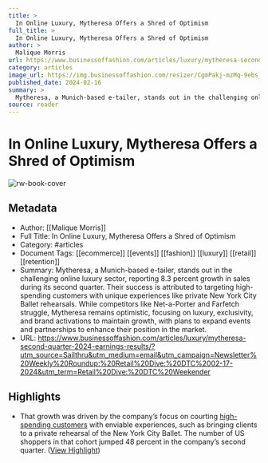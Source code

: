 ```yaml
---
title: >
  In Online Luxury, Mytheresa Offers a Shred of Optimism
full_title: >
  In Online Luxury, Mytheresa Offers a Shred of Optimism
author: >
  Malique Morris
url: https://www.businessoffashion.com/articles/luxury/mytheresa-second-quarter-2024-earnings-results/?utm_source=Sailthru&utm_medium=email&utm_campaign=Newsletter%20Weekly%20Roundup:%20Retail%20Dive:%20DTC%2002-17-2024&utm_term=Retail%20Dive:%20DTC%20Weekender
category: articles
image_url: https://img.businessoffashion.com/resizer/CgmPakj-mzMq-9ebs_yheUuusf0=/1200x630/filters:format(jpg):quality(70):focal(712x588:722x598)/cloudfront-eu-central-1.images.arcpublishing.com/businessoffashion/FQ2WAJRRYJEM5CUPFJV7ERHXRA.jpg
published_date: 2024-02-16
summary: >
  Mytheresa, a Munich-based e-tailer, stands out in the challenging online luxury sector, reporting 8.3 percent growth in sales during its second quarter. Their success is attributed to targeting high-spending customers with unique experiences like private New York City Ballet rehearsals. While competitors like Net-a-Porter and Farfetch struggle, Mytheresa remains optimistic, focusing on luxury, exclusivity, and brand activations to maintain growth, with plans to expand events and partnerships to enhance their position in the market.
source: reader
---
```

# In Online Luxury, Mytheresa Offers a Shred of Optimism

![rw-book-cover](https://img.businessoffashion.com/resizer/CgmPakj-mzMq-9ebs_yheUuusf0=/1200x630/filters:format(jpg):quality(70):focal(712x588:722x598)/cloudfront-eu-central-1.images.arcpublishing.com/businessoffashion/FQ2WAJRRYJEM5CUPFJV7ERHXRA.jpg)

## Metadata
- Author: [[Malique Morris]]
- Full Title: In Online Luxury, Mytheresa Offers a Shred of Optimism
- Category: #articles
- Document Tags: [[ecommerce]] [[events]] [[fashion]] [[luxury]] [[retail]] [[retention]] 
- Summary: Mytheresa, a Munich-based e-tailer, stands out in the challenging online luxury sector, reporting 8.3 percent growth in sales during its second quarter. Their success is attributed to targeting high-spending customers with unique experiences like private New York City Ballet rehearsals. While competitors like Net-a-Porter and Farfetch struggle, Mytheresa remains optimistic, focusing on luxury, exclusivity, and brand activations to maintain growth, with plans to expand events and partnerships to enhance their position in the market.
- URL: https://www.businessoffashion.com/articles/luxury/mytheresa-second-quarter-2024-earnings-results/?utm_source=Sailthru&utm_medium=email&utm_campaign=Newsletter%20Weekly%20Roundup:%20Retail%20Dive:%20DTC%2002-17-2024&utm_term=Retail%20Dive:%20DTC%20Weekender

## Highlights
- That growth was driven by the company’s focus on courting [high-spending customers](https://www.businessoffashion.com/case-studies/luxury/top-one-percent-wealthy-customers-gucci-mytheresa-tiffany/) with enviable experiences, such as bringing clients to a private rehearsal of the New York City Ballet. The number of US shoppers in that cohort jumped 48 percent in the company’s second quarter. ([View Highlight](https://read.readwise.io/read/01hq5mxf3drj7439pt9s3x82z3))


